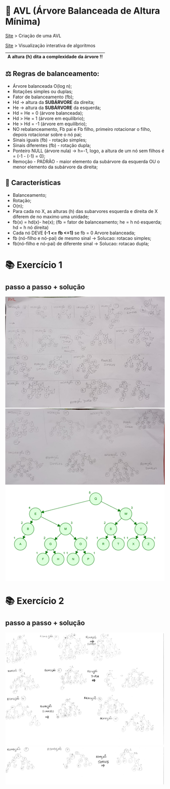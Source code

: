 # 🌳 AVL (Árvore Balanceada de Altura Mínima)

[Site](https://www.cs.usfca.edu/~galles/visualization/AVLtree.html) > Criação de uma AVL

[Site]( https://visualgo.net/en/bst) > Visualização interativa de algoritmos


| **A altura (h) dita a complexidade da árvore !!**|
|---------------------------------------------|

## ⚖️ **Regras de balanceamento:**

- Árvore balanceada O(log n);
- Rotações simples ou duplas;
- Fator de balanceamento (fb);
- Hd -> altura da **SUBÁRVORE** da direita;
- He -> altura da **SUBÁRVORE** da esquerda;
- Hd = He = 0 (árvore balanceada);
- Hd > He = 1 (árvore em equilíbrio);
- He > Hd = -1 (árvore em equilíbrio);
- NO rebalanceamento, Fb pai e Fb filho, primeiro rotacionar o filho, depois rotacionar sobre o nó pai; 
- Sinais iguais (fb) - rotação simples;
- Sinais diferentes (fb) - rotação dupla;
- Ponteiro NULL (árvore nula) -> h=-1, logo,  a altura de um nó sem filhos é = (-1 - (-1) = 0);
- Remoção - PADRÃO - maior elemento da subárvore da esquerda OU o menor elemento da subárvore da direita;

## 👾 **Características**
- Balanceamento;
- Rotação;
- O(n);
- Para cada no X, as alturas (h) das subarvores
 esquerda e direita de X diferem de no maximo
 uma unidade;
- fb(x) = hd(x)- he(x);
(fb = fator de balanceamento; he = h nó esquerda; hd = h nó direita)
- Cada nó DEVE **(-1 <= fb <=1)** se fb = 0 Arvore balanceada;
-  fb (nó-filho e nó-pai) de mesmo sinal -> Solucao: rotacao simples;
-  fb(nó-filho e nó-pai) de diferente sinal -> Solucao: rotacao dupla;

# 📚 Exercício 1
## passo a passo + solução

![1](https://github.com/thayssaromao/Estrutura-de-Dados/blob/main/Arvores_Binarias_Balanceadas/Ex_1pt1.jpeg)
![1](https://github.com/thayssaromao/Estrutura-de-Dados/blob/main/Arvores_Binarias_Balanceadas/Ex_1pt2.jpeg)
![1](https://github.com/thayssaromao/Estrutura-de-Dados/blob/main/Arvores_Binarias_Balanceadas/Ex_1solucao.png)


# 📚 Exercício 2
## passo a passo + solução

![1](https://github.com/thayssaromao/Estrutura-de-Dados/blob/main/Arvores_Binarias_Balanceadas/frente_page-0001%20(1).jpg)
![1](https://github.com/thayssaromao/Estrutura-de-Dados/blob/main/Arvores_Binarias_Balanceadas/verso.jpeg.jpg)
